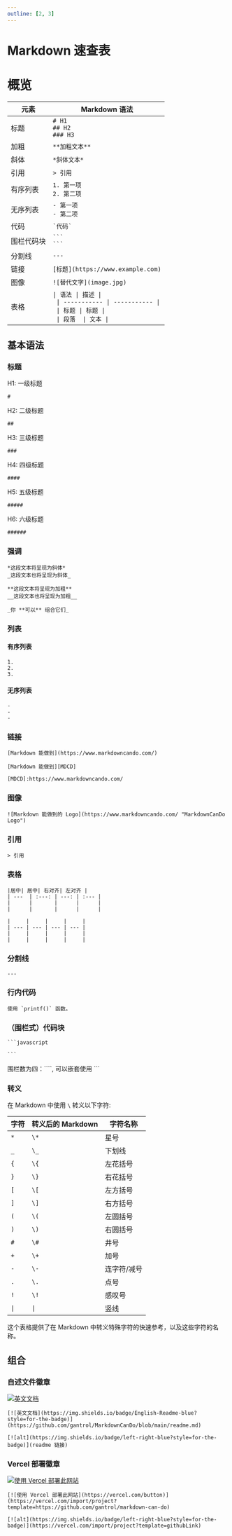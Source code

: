 ```yaml
---
outline: [2, 3]
---
```


# Markdown 速查表

# 概览

| 元素               | Markdown 语法                                                                                                                         |
|-------------------|-------------------------------------------------------------------------------------------------------------------------------------|
| 标题               | `# H1`<br />`## H2`<br />`### H3`                                                                                                   |
| 加粗               | `**加粗文本**`                                                                                                                     |
| 斜体               | `*斜体文本*`                                                                                                                       |
| 引用               | `> 引用`                                                                                                                            |
| 有序列表           | `1. 第一项`<br />`2. 第二项`                                                                                                         |
| 无序列表           | `- 第一项`<br />`- 第二项`                                                                                                           |
| 代码               | `` `代码` ``                                                                                                                        |
| 围栏代码块         | ```` ``` ````<br />```` ``` ````                                                                                                    |
| 分割线             | `---`                                                                                                                               |
| 链接               | `[标题](https://www.example.com)`                                                                                                  |
| 图像               | `![替代文字](image.jpg)`                                                                                                            |
| 表格               | `\| 语法 \| 描述 \|`<br />` \| ----------- \| ----------- \|`<br />` \| 标题 \| 标题 \|`<br />` \| 段落  \| 文本 \|`                |


## 基本语法

### 标题

H1: 一级标题
```
# 
```

H2: 二级标题
```
## 
```

H3: 三级标题
```
### 
```

H4: 四级标题
```
#### 
```

H5: 五级标题
```
##### 
```

H6: 六级标题
```
###### 
```

### 强调
```
*这段文本将呈现为斜体*
_这段文本也将呈现为斜体_

**这段文本将呈现为加粗**
__这段文本也将呈现为加粗__

_你 **可以** 组合它们_
```

### 列表

#### 有序列表
```
1. 
2. 
3. 
```

#### 无序列表
```
- 
- 
- 
```

### 链接
```
[Markdown 能做到](https://www.markdowncando.com/)
```

```
[Markdown 能做到][MDCD]

[MDCD]:https://www.markdowncando.com/
```

### 图像
```
![Markdown 能做到的 Logo](https://www.markdowncando.com/ "MarkdownCanDo Logo")
```

### 引用
```
> 引用
```

### 表格

```
|居中| 居中| 右对齐| 左对齐 |
| ---  | :---: | ---: | :--- |
|      |       |      |      |
|      |       |      |      |
```

```
|     |     |     |     |
| --- | --- | --- | --- |
|     |     |     |     |
|     |     |     |     |
```

### 分割线
```
---
```

### 行内代码
```
使用 `printf()` 函数。
```

### （围栏式）代码块

````
```javascript

```
````

围栏数为四：\`\`\`\`, 可以嵌套使用 \`\`\`

### 转义

在 Markdown 中使用 `\` 转义以下字符:

| 字符     | 转义后的 Markdown | 字符名称             |
|---------|------------------|---------------------|
| `*`     | `\*`             | 星号                 |
| `_`     | `\_`             | 下划线               |
| `{`     | `\{`             | 左花括号             |
| `}`     | `\}`             | 右花括号             |
| `[`     | `\[`             | 左方括号             |
| `]`     | `\]`             | 右方括号             |
| `(`     | `\(`             | 左圆括号             |
| `)`     | `\)`             | 右圆括号             |
| `#`     | `\#`             | 井号                 |
| `+`     | `\+`             | 加号                 |
| `-`     | `\-`             | 连字符/减号          |
| `.`     | `\.`             | 点号                 |
| `!`     | `\!`             | 感叹号               |
| `\|`    | `\|`             | 竖线                 |

这个表格提供了在 Markdown 中转义特殊字符的快速参考，以及这些字符的名称。

## 组合

### 自述文件徽章

[![英文文档](https://img.shields.io/badge/English-Readme-blue?style=for-the-badge)](https://github.com/gantrol/MarkdownCanDo/blob/main/readme.md)

```
[![英文文档](https://img.shields.io/badge/English-Readme-blue?style=for-the-badge)](https://github.com/gantrol/MarkdownCanDo/blob/main/readme.md)
```

```
[![alt](https://img.shields.io/badge/left-right-blue?style=for-the-badge)](readme 链接)
```

### Vercel 部署徽章

[![使用 Vercel 部署此网站](https://vercel.com/button)](https://vercel.com/import/project?template=https://github.com/gantrol/markdown-can-do)

```
[![使用 Vercel 部署此网站](https://vercel.com/button)](https://vercel.com/import/project?template=https://github.com/gantrol/markdown-can-do)
```

```
[![alt](https://img.shields.io/badge/left-right-blue?style=for-the-badge)](https://vercel.com/import/project?template=githubLink)
```
